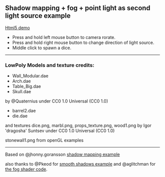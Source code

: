 ## Shadow mapping + fog + point light as second light source example

[Html5 demo](https://dragosha.com/defold/shadowmap/)

- Press and hold left mouse button to camera rorate.
- Press and hold right mouse button to change direction of light source.
- Middle click to spawn a dice.

---

### LowPoly Models and texture credits:

- Wall_Modular.dae
- Arch.dae
- Table_Big.dae
- Skull.dae

by @Quaternius under CC0 1.0 Universal (CC0 1.0) 


- barrel2.dae
- die.dae

and textures dice.png, marbl.png, props_texture.png, wood1.png by Igor 'dragosha' Suntsev under CC0 1.0 Universal (CC0 1.0) 

stonewall1.png from openGL examples

---

Based on @jhonny.goransson [shadow mapping example](https://github.com/jhonnyking/my-public-defold-examples/tree/master/shadow-mapping)

also thanks to @Pkeod for [smooth shadows example](https://github.com/subsoap/my-public-defold-examples) and @aglitchman for [the fog shader code](https://github.com/aglitchman/defold-ld48-game/blob/main/ld48/materials/dirlight/dirlight_model.fp).

